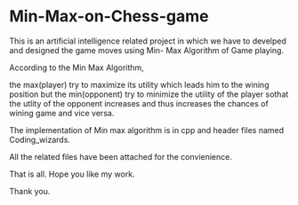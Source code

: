 # Min-Max-on-Chess-game
This is an artificial intelligence related project in which we have to develped  and designed the game moves using Min- Max Algorithm of Game playing.

According to the Min Max Algorithm,

the max(player) try to maximize its utility which leads him to the wining position but the min(opponent) try to minimize the utility of the player sothat the utlity of the opponent increases and thus increases the chances of wining game and vice versa.



The implementation of Min max algorithm is in cpp and header files named Coding_wizards.

All the related files have been attached for the convienience.

That is all. Hope you like my work.

Thank you.
